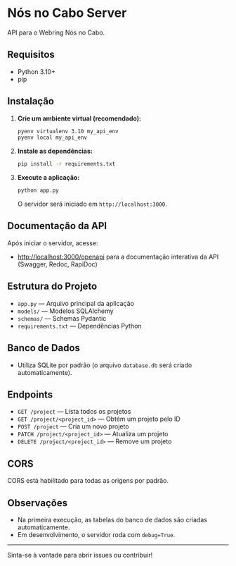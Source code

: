 # Nós no Cabo Server
API para o Webring Nós no Cabo.

## Requisitos
- Python 3.10+
- pip

## Instalação

1. **Crie um ambiente virtual (recomendado):**
   ```bash
   pyenv virtualenv 3.10 my_api_env
   pyenv local my_api_env
   ```

2. **Instale as dependências:**
   ```bash
   pip install -r requirements.txt
   ```

3. **Execute a aplicação:**
   ```bash
   python app.py
   ```
   O servidor será iniciado em `http://localhost:3000`.

## Documentação da API

Após iniciar o servidor, acesse:
- [http://localhost:3000/openapi](http://localhost:3000/openapi) para a documentação interativa da API (Swagger, Redoc, RapiDoc)

## Estrutura do Projeto

- `app.py` — Arquivo principal da aplicação
- `models/` — Modelos SQLAlchemy
- `schemas/` — Schemas Pydantic
- `requirements.txt` — Dependências Python

## Banco de Dados
- Utiliza SQLite por padrão (o arquivo `database.db` será criado automaticamente).

## Endpoints
- `GET /project` — Lista todos os projetos
- `GET /project/<project_id>` — Obtém um projeto pelo ID
- `POST /project` — Cria um novo projeto
- `PATCH /project/<project_id>` — Atualiza um projeto
- `DELETE /project/<project_id>` — Remove um projeto

## CORS
CORS está habilitado para todas as origens por padrão.

## Observações
- Na primeira execução, as tabelas do banco de dados são criadas automaticamente.
- Em desenvolvimento, o servidor roda com `debug=True`.

---

Sinta-se à vontade para abrir issues ou contribuir!
